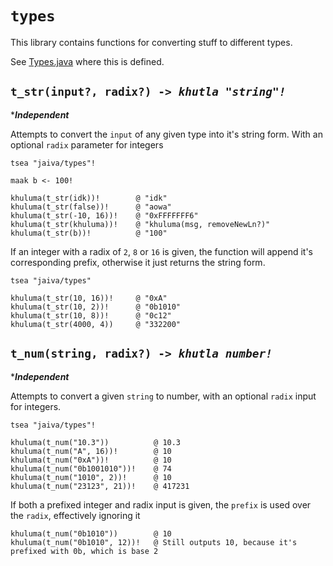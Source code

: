 # `types`

This library contains functions for converting stuff to different types.

See [Types.java](../src/main/java/com/jaiva/interpreter/globals/Types.java) where this is defined.

## `t_str(input?, radix?) -> `_*`khutla "string"!`*_

\*_**Independent**_

Attempts to convert the `input` of any given type into it's string form. With an optional `radix` parameter for integers

```jiv
tsea "jaiva/types"!

maak b <- 100!

khuluma(t_str(idk))!        @ "idk"
khuluma(t_str(false))!      @ "aowa"
khuluma(t_str(-10, 16))!    @ "0xFFFFFFF6"
khuluma(t_str(khuluma))!    @ "khuluma(msg, removeNewLn?)"
khuluma(t_str(b))!          @ "100"
```

If an integer with a radix of `2`, `8` or `16` is given, the function will append it's corresponding prefix, otherwise it just returns the string form.

```jiv
tsea "jaiva/types"

khuluma(t_str(10, 16))!     @ "0xA"
khuluma(t_str(10, 2))!      @ "0b1010"
khuluma(t_str(10, 8))!      @ "0c12"
khuluma(t_str(4000, 4))     @ "332200"
```

## `t_num(string, radix?) -> `_*`khutla number!`*_

\*_**Independent**_

Attempts to convert a given `string` to number, with an optional `radix` input for integers.

```jiv
tsea "jaiva/types"!

khuluma(t_num("10.3"))          @ 10.3
khuluma(t_num("A", 16))!        @ 10
khuluma(t_num("0xA"))!          @ 10
khuluma(t_num("0b1001010"))!    @ 74
khuluma(t_num("1010", 2))!      @ 10
khuluma(t_num("23123", 21))!    @ 417231
```

If both a prefixed integer and radix input is given, the `prefix` is used over the `radix`, effectively ignoring it

```jiv
khuluma(t_num("0b1010"))        @ 10
khuluma(t_num("0b1010", 12))!   @ Still outputs 10, because it's prefixed with 0b, which is base 2
```